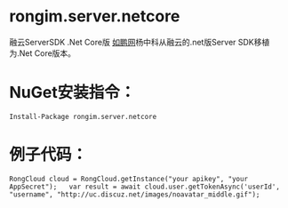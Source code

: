 # rongim.server.netcore
融云ServerSDK .Net Core版
[如鹏网](http://www.rupeng.com)杨中科从融云的.net版Server SDK移植为.Net Core版本。
# NuGet安装指令：
 ``Install-Package rongim.server.netcore``
# 例子代码：
 ``RongCloud cloud = RongCloud.getInstance("your apikey", "your AppSecret");  
	var result = await cloud.user.getTokenAsync('userId', "username", "http://uc.discuz.net/images/noavatar_middle.gif");``